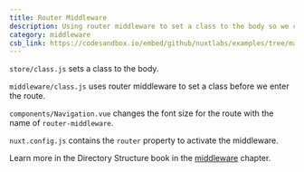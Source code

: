 ```yaml
---
title: Router Middleware
description: Using router middleware to set a class to the body so we can then style differently depending on the route
category: middleware
csb_link: https://codesandbox.io/embed/github/nuxtlabs/examples/tree/master/middleware/router-middleware?fontsize=14&hidenavigation=1&module=%2Fnuxt.config.js&theme=dark&view=editor
---
```


<example-intro></example-intro>

`store/class.js` sets a class to the body.

`middleware/class.js` uses router middleware to set a class before we enter the route.

`components/Navigation.vue` changes the font size for the route with the name of `router-middleware`.

`nuxt.config.js` contains the `router` property to activate the middleware.

<base-alert type="next">

Learn more in the Directory Structure book in the [middleware](/docs/directory-structure/middleware#router-middleware) chapter.

</base-alert>

<code-sandbox :src="csb_link"></code-sandbox>
